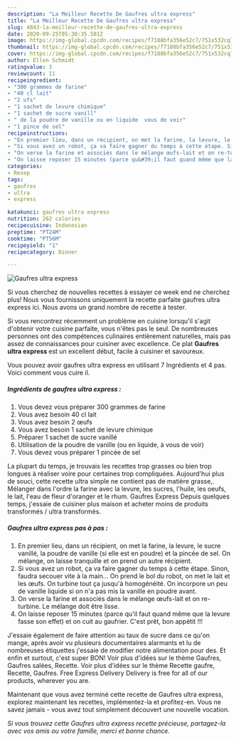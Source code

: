 ```yaml
---
description: "La Meilleur Recette De Gaufres ultra express"
title: "La Meilleur Recette De Gaufres ultra express"
slug: 4843-la-meilleur-recette-de-gaufres-ultra-express
date: 2020-09-25T05:30:35.501Z
image: https://img-global.cpcdn.com/recipes/f7188bfa356e52c7/751x532cq70/gaufres-ultra-express-photo-principale-de-la-recette.jpg
thumbnail: https://img-global.cpcdn.com/recipes/f7188bfa356e52c7/751x532cq70/gaufres-ultra-express-photo-principale-de-la-recette.jpg
cover: https://img-global.cpcdn.com/recipes/f7188bfa356e52c7/751x532cq70/gaufres-ultra-express-photo-principale-de-la-recette.jpg
author: Ellen Schmidt
ratingvalue: 3
reviewcount: 11
recipeingredient:
- "300 grammes de farine"
- "40 cl lait"
- "2 ufs"
- "1 sachet de levure chimique"
- "1 sachet de sucre vanill"
- " de la poudre de vanille ou en liquide  vous de voir"
- "1 pince de sel"
recipeinstructions:
- "En premier lieu, dans un récipient, on met la farine, la levure, le sucre vanillé, la poudre de vanille (si elle est en poudre) et la pincée de sel. On mélange, on laisse tranquille et on prend un autre récipient."
- "Si vous avez un robot, ça va faire gagner du temps à cette étape. Sinon, faudra secouer vite à la main... On prend le bol du robot, on met le lait et les œufs. On turbine tout ça jusqu&#39;à homogénéité. On incorpore un peu de vanille liquide si on n&#39;a pas mis la vanille en poudre avant."
- "On verse la farine et associés dans le mélange œufs-lait et on re-turbine. Le mélange doit être lisse."
- "On laisse reposer 15 minutes (parce qu&#39;il faut quand même que la levure fasse son effet) et on cuit au gaufrier. C&#39;est prêt, bon appétit !!!"
categories:
- Resep
tags:
- gaufres
- ultra
- express

katakunci: gaufres ultra express 
nutrition: 262 calories
recipecuisine: Indonesian
preptime: "PT24M"
cooktime: "PT56M"
recipeyield: "1"
recipecategory: Dinner

---
```



![Gaufres ultra express](https://img-global.cpcdn.com/recipes/f7188bfa356e52c7/751x532cq70/gaufres-ultra-express-photo-principale-de-la-recette.jpg)

Si vous cherchez de nouvelles recettes à essayer ce week end ne cherchez plus! Nous vous fournissons uniquement la recette parfaite gaufres ultra express ici. Nous avons un grand nombre de recette à tester.

Si vous rencontrez récemment un problème en cuisine lorsqu'il s'agit d'obtenir votre cuisine parfaite, vous n'êtes pas le seul. De nombreuses personnes ont des compétences culinaires entièrement naturelles, mais pas assez de connaissances pour cuisiner avec excellence. Ce plat <strong> Gaufres ultra express </strong> est un excellent début, facile à cuisiner et savoureux.

<!--inarticleads1-->

Vous pouvez avoir gaufres ultra express en utilisant 7 Ingrédients et 4 pas. Voici comment vous cuire il.

##### Ingrédients de gaufres ultra express :

1. Vous devez vous préparer 300 grammes de farine
1. Vous avez besoin 40 cl lait
1. Vous avez besoin 2 œufs
1. Vous avez besoin 1 sachet de levure chimique
1. Préparer 1 sachet de sucre vanillé
1. Utilisation  de la poudre de vanille (ou en liquide, à vous de voir)
1. Vous devez vous préparer 1 pincée de sel


La plupart du temps, je trouvais les recettes trop grasses ou bien trop longues à réaliser voire pour certaines trop compliquées. Aujourd&#39;hui plus de souci, cette recette ultra simple ne contient pas de matière grasse,. Mélanger dans l&#39;ordre la farine avec la levure, les sucres, l&#39;huile, les oeufs, le lait, l&#39;eau de fleur d&#39;oranger et le rhum. Gaufres Express Depuis quelques temps, j&#39;essaie de cuisiner plus maison et acheter moins de produits transformés / ultra transformés. 

<!--inarticleads2-->

##### Gaufres ultra express pas à pas :

1. En premier lieu, dans un récipient, on met la farine, la levure, le sucre vanillé, la poudre de vanille (si elle est en poudre) et la pincée de sel. On mélange, on laisse tranquille et on prend un autre récipient.
1. Si vous avez un robot, ça va faire gagner du temps à cette étape. Sinon, faudra secouer vite à la main... On prend le bol du robot, on met le lait et les œufs. On turbine tout ça jusqu&#39;à homogénéité. On incorpore un peu de vanille liquide si on n&#39;a pas mis la vanille en poudre avant.
1. On verse la farine et associés dans le mélange œufs-lait et on re-turbine. Le mélange doit être lisse.
1. On laisse reposer 15 minutes (parce qu&#39;il faut quand même que la levure fasse son effet) et on cuit au gaufrier. C&#39;est prêt, bon appétit !!!


J&#39;essaie également de faire attention au taux de sucre dans ce qu&#39;on mange, après avoir vu plusieurs documentaires alarmants et lu de nombreuses étiquettes j&#39;essaie de modifier notre alimentation pour des. Et enfin et surtout, c&#39;est super BON! Voir plus d&#39;idées sur le thème Gaufres, Gaufres salées, Recette. Voir plus d&#39;idées sur le thème Recette gaufre, Recette, Gaufres. Free Express Delivery Delivery is free for all of our products, wherever you are. 

<!--inarticleads1-->

<p>
Maintenant que vous avez terminé cette recette de Gaufres ultra express, explorez maintenant les recettes, implémentez-la et profitez-en. Vous ne savez jamais - vous avez tout simplement découvert une nouvelle vocation.
</p>

<p>
<i>Si vous trouvez cette Gaufres ultra express recette précieuse, partagez-la avec vos amis ou votre famille, merci et bonne chance.</i>
</p>
